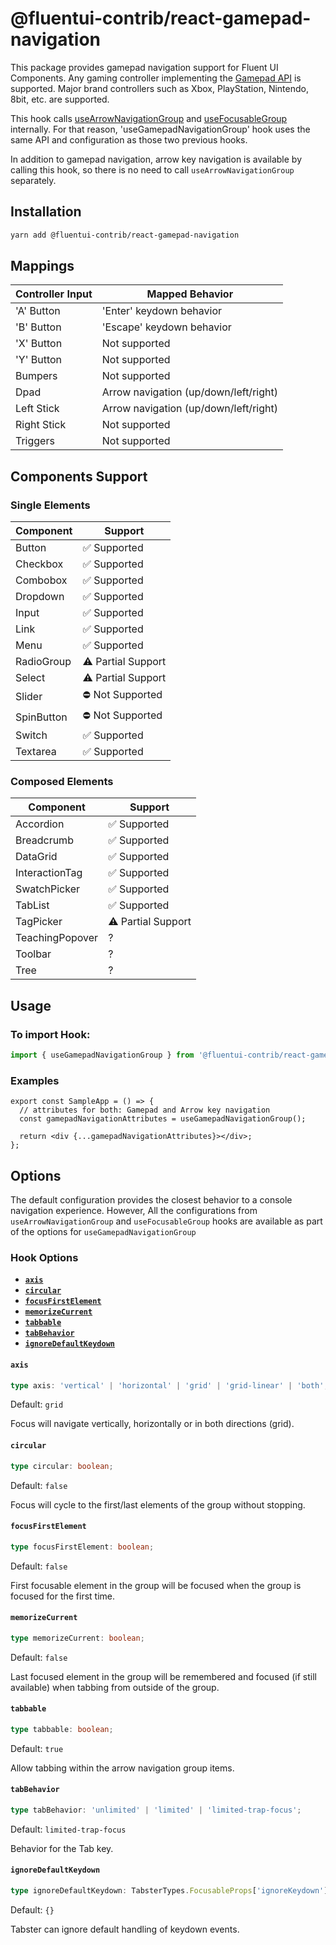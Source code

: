 # @fluentui-contrib/react-gamepad-navigation

This package provides gamepad navigation support for Fluent UI Components.
Any gaming controller implementing the [Gamepad API](https://w3c.github.io/gamepad/) is supported. Major brand controllers such as Xbox, PlayStation, Nintendo, 8bit, etc. are supported.

This hook calls [useArrowNavigationGroup](https://react.fluentui.dev/?path=/docs/utilities-focus-management-usearrownavigationgroup--docs) and [useFocusableGroup](https://react.fluentui.dev/?path=/docs/utilities-focus-management-usefocusablegroup--docs) internally.
For that reason, 'useGamepadNavigationGroup' hook uses the same API and configuration as those two previous hooks.

In addition to gamepad navigation, arrow key navigation is available by calling this hook, so there is no need to call `useArrowNavigationGroup` separately.

## Installation

```bash
yarn add @fluentui-contrib/react-gamepad-navigation
```

## Mappings

| Controller Input | Mapped Behavior                       |
| ---------------- | ------------------------------------- |
| 'A' Button       | 'Enter' keydown behavior              |
| 'B' Button       | 'Escape' keydown behavior             |
| 'X' Button       | Not supported                         |
| 'Y' Button       | Not supported                         |
| Bumpers          | Not supported                         |
| Dpad             | Arrow navigation (up/down/left/right) |
| Left Stick       | Arrow navigation (up/down/left/right) |
| Right Stick      | Not supported                         |
| Triggers         | Not supported                         |

## Components Support

### Single Elements

| Component  | Support            |
| ---------- | ------------------ |
| Button     | ✅ Supported       |
| Checkbox   | ✅ Supported       |
| Combobox   | ✅ Supported       |
| Dropdown   | ✅ Supported       |
| Input      | ✅ Supported       |
| Link       | ✅ Supported       |
| Menu       | ✅ Supported       |
| RadioGroup | ⚠️ Partial Support |
| Select     | ⚠️ Partial Support |
| Slider     | ⛔ Not Supported   |
| SpinButton | ⛔ Not Supported   |
| Switch     | ✅ Supported       |
| Textarea   | ✅ Supported       |

### Composed Elements

| Component       | Support            |
| --------------- | ------------------ |
| Accordion       | ✅ Supported       |
| Breadcrumb      | ✅ Supported       |
| DataGrid        | ✅ Supported       |
| InteractionTag  | ✅ Supported       |
| SwatchPicker    | ✅ Supported       |
| TabList         | ✅ Supported       |
| TagPicker       | ⚠️ Partial Support |
| TeachingPopover | ?                  |
| Toolbar         | ?                  |
| Tree            | ?                  |

## Usage

### To import Hook:

```ts
import { useGamepadNavigationGroup } from '@fluentui-contrib/react-gamepad-navigation';
```

### Examples

```tsx
export const SampleApp = () => {
  // attributes for both: Gamepad and Arrow key navigation
  const gamepadNavigationAttributes = useGamepadNavigationGroup();

  return <div {...gamepadNavigationAttributes}></div>;
};
```

## Options

The default configuration provides the closest behavior to a console navigation experience. However, All the configurations from `useArrowNavigationGroup` and `useFocusableGroup` hooks are available as part of the options for `useGamepadNavigationGroup`

### Hook Options

- **[`axis`](#axis)**
- **[`circular`](#circular)**
- **[`focusFirstElement`](#focusFirstElement)**
- **[`memorizeCurrent`](#memorizeCurrent)**
- **[`tabbable`](#tabbable)**
- **[`tabBehavior`](#tabBehavior)**
- **[`ignoreDefaultKeydown`](#ignoreDefaultKeydown)**

#### `axis`

```ts
type axis: 'vertical' | 'horizontal' | 'grid' | 'grid-linear' | 'both';
```

Default: `grid`

Focus will navigate vertically, horizontally or in both directions (grid).

#### `circular`

```ts
type circular: boolean;
```

Default: `false`

Focus will cycle to the first/last elements of the group without stopping.

#### `focusFirstElement`

```ts
type focusFirstElement: boolean;
```

Default: `false`

First focusable element in the group will be focused when the group is focused for the first time.

#### `memorizeCurrent`

```ts
type memorizeCurrent: boolean;
```

Default: `false`

Last focused element in the group will be remembered and focused (if still available) when tabbing from outside of the group.

#### `tabbable`

```ts
type tabbable: boolean;
```

Default: `true`

Allow tabbing within the arrow navigation group items.

#### `tabBehavior`

```ts
type tabBehavior: 'unlimited' | 'limited' | 'limited-trap-focus';
```

Default: `limited-trap-focus`

Behavior for the Tab key.

#### `ignoreDefaultKeydown`

```ts
type ignoreDefaultKeydown: TabsterTypes.FocusableProps['ignoreKeydown'];
```

Default: `{}`

Tabster can ignore default handling of keydown events.
